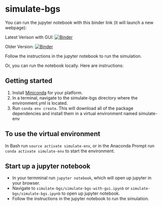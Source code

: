 # simulate-bgs
You can run the jupyter notebook with this binder link (it will launch a new webpage):

Latest Verison with GUI:
[![Binder](https://mybinder.org/badge_logo.svg)](https://mybinder.org/v2/gh/ed-nykaza/simulate-bgs/master?filepath=simulate-bgs%2Fsimulate-bgs-with-gui.ipynb)

Older Version:
[![Binder](https://mybinder.org/badge_logo.svg)](https://mybinder.org/v2/gh/ed-nykaza/simulate-bgs/master?filepath=simulate-bgs%2Fsimulate-bgs.ipynb)

Follow the instructions in the jupyter notebook to run the simulation.

Or, you can run the notebook locally. Here are instructions:

## Getting started
1. Install [Miniconda](https://conda.io/miniconda.html) for your platform.
1. In a terminal, navigate to the simulate-bgs directory where the environment.yml 
is located.
1. Run `conda env create`. This will download all of the package dependencies
and install them in a virtual environment named simulate-env

## To use the virtual environment
In Bash run `source activate simulate-env`, or in the Anaconda Prompt 
run `conda activate simulate-env` to start the environment.

## Start up a jupyter notebook
* In your termminal run `jupyter notebook`, which will open up jupyter in your browser.
* Navigate to `simulate-bgs/simulate-bgs-with-gui.ipynb` or `simulate-bgs/simulate-bgs.ipynb` to open up jupyter notebook.
* Follow the instructions in the jupyter notebook to run the simulation.
